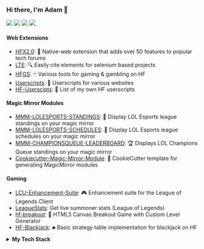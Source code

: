 ### Hi there, I'm Adam 👋
[![](https://img.shields.io/badge/-GitHub-%23181717?style=flat&logo=github)](https://github.com/xadamxk)
[![](https://img.shields.io/badge/LinkedIn-blue?style=flat&logo=linkedin)](https://www.linkedin.com/in/adam-koewler-526957a3/)
[![](https://img.shields.io/badge/Twitch-purple?style=flat&logo=twitch)](https://www.twitch.tv/xadamxk)
[![](https://img.shields.io/badge/Reddit-gray?style=flat&logo=reddit)](https://www.reddit.com/user/xadamxk/)

#### Web Extensions
- [HFX2.0](https://github.com/xadamxk/HFX2.0): 🧰 Native-web extension that adds over 50 features to popular tech forums
- [LTE](https://github.com/xadamxk/LTE): 🔍 Easily cite elements for selenium based projects
- [HFGS](https://github.com/xadamxk/HFGS): 🃏 Various tools for gaming & gambling on HF
- [Userscripts](https://github.com/xadamxk/Userscripts): 📖 Userscripts for various websites
- [HF-Userscipts](https://github.com/xadamxk/HF-Userscripts): 📃 List of my own HF userscripts
#### Magic Mirror Modules
- [MMM-LOLESPORTS-STANDINGS](https://github.com/xadamxk/MMM-LOLESPORTS-STANDINGS): 🥇 Display LOL Esports league standings on your magic mirror
- [MMM-LOLESPORTS-SCHEDULES](https://github.com/xadamxk/MMM-LOLESPORTS-SCHEDULES): 📅 Display LOL Esports league schedules on your magic mirror
- [MMM-CHAMPIONSQUEUE-LEADERBOARD](https://github.com/xadamxk/MMM-CHAMPIONSQUEUE-LEADERBOARD): 🏆 Displays LOL Champions Queue standings on your magic mirror
- [Cookiecutter-Magic-Mirror-Module](https://github.com/xadamxk/cookiecutter-magic-mirror-module): :cookie: CookieCutter template for generating MagicMirror modules
#### Gaming
- [LCU-Enhancement-Suite](https://github.com/xadamxk/LCU-Enhancement-Suite): 🎮 Enhancement suite for the League of Legends Client
- [LeagueStats](https://github.com/xadamxk/LeagueStats):  Get live summoner stats (League of Legends)
- [hf-breakout](https://github.com/xadamxk/hf-breakout): 👾 HTML5 Canvas Breakout Game with Custom Level Generator
- [HF-Blackjack](https://github.com/xadamxk/HF-Blackjack): ♣️ Basic strategy table implementation for blackjack on HF

<details> 
  <summary><b>My Tech Stack</b></summary>
  <h3>Databases</h3>
  <img src="https://img.shields.io/badge/Amazon%20DynamoDB-4053D6?style=for-the-badge&logo=Amazon%20DynamoDB&logoColor=white"</img>
  <img src="https://img.shields.io/badge/MongoDB-%234ea94b.svg?style=for-the-badge&logo=mongodb&logoColor=white"</img>
  <img src="https://img.shields.io/badge/postgres-%23316192.svg?style=for-the-badge&logo=postgresql&logoColor=white"</img>
  <img src="https://img.shields.io/badge/redis-%23DD0031.svg?style=for-the-badge&logo=redis&logoColor=white"</img>
  
  <h3>Frameworks, Platforms, and Libraries</h3>
  <img src="https://img.shields.io/badge/angular-%23DD0031.svg?style=for-the-badge&logo=angular&logoColor=white"</img>
  <img src="https://img.shields.io/badge/bootstrap-%23563D7C.svg?style=for-the-badge&logo=bootstrap&logoColor=white"</img>
  <img src="https://img.shields.io/badge/chart.js-F5788D.svg?style=for-the-badge&logo=chart.js&logoColor=white"</img>
  <img src="https://img.shields.io/badge/Electron-191970?style=for-the-badge&logo=Electron&logoColor=white"</img>
  <img src="https://img.shields.io/badge/express.js-%23404d59.svg?style=for-the-badge&logo=express&logoColor=%2361DAFB"</img>
  <img src="https://img.shields.io/badge/jquery-%230769AD.svg?style=for-the-badge&logo=jquery&logoColor=white"</img>
  <img src="https://img.shields.io/badge/NPM-%23000000.svg?style=for-the-badge&logo=npm&logoColor=white"</img>
  <img src="https://img.shields.io/badge/Next-black?style=for-the-badge&logo=next.js&logoColor=white"</img>
  <img src="https://img.shields.io/badge/node.js-6DA55F?style=for-the-badge&logo=node.js&logoColor=white"</img>
  <img src="https://img.shields.io/badge/react-%2320232a.svg?style=for-the-badge&logo=react&logoColor=%2361DAFB"</img>
  <img src="https://img.shields.io/badge/tailwindcss-%2338B2AC.svg?style=for-the-badge&logo=tailwind-css&logoColor=white"</img>
  <img src="https://img.shields.io/badge/yarn-%232C8EBB.svg?style=for-the-badge&logo=yarn&logoColor=white"</img>
  
  <h3>Hosting/SaaS</h3>
  <img src="https://img.shields.io/badge/AWS-%23FF9900.svg?style=for-the-badge&logo=amazon-aws&logoColor=white"</img>
  <img src="https://img.shields.io/badge/firebase-%23039BE5.svg?style=for-the-badge&logo=firebase"</img>
  <img src="https://img.shields.io/badge/vercel-%23000000.svg?style=for-the-badge&logo=vercel&logoColor=white"</img>
  
  <h3>Languages</h3>
  <img src="https://img.shields.io/badge/css3-%231572B6.svg?style=for-the-badge&logo=css3&logoColor=white"</img>
  <img src="https://img.shields.io/badge/go-%2300ADD8.svg?style=for-the-badge&logo=go&logoColor=white"</img>
  <img src="https://img.shields.io/badge/html5-%23E34F26.svg?style=for-the-badge&logo=html5&logoColor=white"</img>
  <img src="https://img.shields.io/badge/java-%23ED8B00.svg?style=for-the-badge&logo=java&logoColor=white"</img>
  <img src="https://img.shields.io/badge/javascript-%23323330.svg?style=for-the-badge&logo=javascript&logoColor=%23F7DF1E"</img>
  <img src="https://img.shields.io/badge/python-3670A0?style=for-the-badge&logo=python&logoColor=ffdd54"</img>
  <img src="https://img.shields.io/badge/typescript-%23007ACC.svg?style=for-the-badge&logo=typescript&logoColor=white"</img>
  
  <h3>IDEs/Editors</h3>
  <img src="https://img.shields.io/badge/IntelliJ-000000.svg?style=for-the-badge&logo=intellij-idea&logoColor=white"</img>
  <img src="https://img.shields.io/badge/pycharm-143?style=for-the-badge&logo=pycharm&logoColor=black&color=black&labelColor=green"</img>
  <img src="https://img.shields.io/badge/Visual%20Studio%20Code-0078d7.svg?style=for-the-badge&logo=visual-studio-code&logoColor=white"</img>
  <img src="https://img.shields.io/badge/Visual%20Studio-5C2D91.svg?style=for-the-badge&logo=visual-studio&logoColor=white"</img>
  <img src="https://img.shields.io/badge/webstorm-143?style=for-the-badge&logo=webstorm&logoColor=white&color=black"</img>
  
  <h3>Operating Systems</h3>
  <img src="https://img.shields.io/badge/cent%20os-002260?style=for-the-badge&logo=centos&logoColor=F0F0F0"</img>
  <img src="https://img.shields.io/badge/iOS-000000?style=for-the-badge&logo=ios&logoColor=white"</img>
  <img src="https://img.shields.io/badge/mac%20os-000000?style=for-the-badge&logo=macos&logoColor=F0F0F0"</img>
  <img src="https://img.shields.io/badge/Windows-0078D6?style=for-the-badge&logo=windows&logoColor=white"</img>
  <img src="https://img.shields.io/badge/Ubuntu-E95420?style=for-the-badge&logo=ubuntu&logoColor=white"</img>
  
  <h3>Testing</h3>
  <img src="https://img.shields.io/badge/-cypress-%23E5E5E5?style=for-the-badge&logo=cypress&logoColor=058a5e"</img>
  <img src="https://img.shields.io/badge/-jest-%23C21325?style=for-the-badge&logo=jest&logoColor=white"</img>
  <img src="https://img.shields.io/badge/-selenium-%43B02A?style=for-the-badge&logo=selenium&logoColor=white"</img>
  
  <h3>Version Control</h3>
  <img src="https://img.shields.io/badge/bitbucket-%230047B3.svg?style=for-the-badge&logo=bitbucket&logoColor=white"</img>
  <img src="https://img.shields.io/badge/git-%23F05033.svg?style=for-the-badge&logo=git&logoColor=white"</img>
  <img src="https://img.shields.io/badge/github-%23121011.svg?style=for-the-badge&logo=github&logoColor=white"</img>
  
  <h3>Other Tools, Frameworks, or Services</h3>
  <img src="https://img.shields.io/badge/-Arduino-00979D?style=for-the-badge&logo=Arduino&logoColor=white"</img>
  <img src="https://img.shields.io/badge/docker-%230db7ed.svg?style=for-the-badge&logo=docker&logoColor=white"</img>
  <img src="https://img.shields.io/badge/jira-%230A0FFF.svg?style=for-the-badge&logo=jira&logoColor=white"</img>
  <img src="https://img.shields.io/badge/Postman-FF6C37?style=for-the-badge&logo=postman&logoColor=white"</img>
  <img src="https://img.shields.io/badge/-RaspberryPi-C51A4A?style=for-the-badge&logo=Raspberry-Pi"</img>
  <img src="https://img.shields.io/badge/terraform-%235835CC.svg?style=for-the-badge&logo=terraform&logoColor=white"</img>
  <img src="https://img.shields.io/badge/jenkins-%232C5263.svg?style=for-the-badge&logo=jenkins&logoColor=white"</img>
</details>
